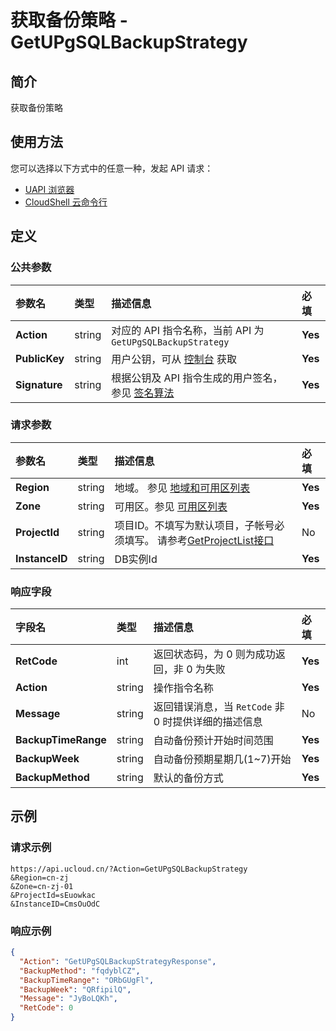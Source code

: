 # 获取备份策略 - GetUPgSQLBackupStrategy

## 简介

获取备份策略






## 使用方法

您可以选择以下方式中的任意一种，发起 API 请求：
- [UAPI 浏览器](https://console.ucloud.cn/uapi/detail?id=GetUPgSQLBackupStrategy)
- [CloudShell 云命令行](https://shell.ucloud.cn/)


## 定义

### 公共参数

| 参数名 | 类型 | 描述信息 | 必填 |
|:---|:---|:---|:---|
| **Action**     | string  | 对应的 API 指令名称，当前 API 为 `GetUPgSQLBackupStrategy`                        | **Yes** |
| **PublicKey**  | string  | 用户公钥，可从 [控制台](https://console.ucloud.cn/uapi/apikey) 获取                                             | **Yes** |
| **Signature**  | string  | 根据公钥及 API 指令生成的用户签名，参见 [签名算法](api/summary/signature.md)  | **Yes** |

### 请求参数

| 参数名 | 类型 | 描述信息 | 必填 |
|:---|:---|:---|:---|
| **Region** | string | 地域。 参见 [地域和可用区列表](https://docs.ucloud.cn/api/summary/regionlist) |**Yes**|
| **Zone** | string | 可用区。参见 [可用区列表](https://docs.ucloud.cn/api/summary/regionlist) |**Yes**|
| **ProjectId** | string | 项目ID。不填写为默认项目，子帐号必须填写。 请参考[GetProjectList接口](https://docs.ucloud.cn/api/summary/get_project_list) |No|
| **InstanceID** | string | DB实例Id |**Yes**|

### 响应字段

| 字段名 | 类型 | 描述信息 | 必填 |
|:---|:---|:---|:---|
| **RetCode** | int | 返回状态码，为 0 则为成功返回，非 0 为失败 |**Yes**|
| **Action** | string | 操作指令名称 |**Yes**|
| **Message** | string | 返回错误消息，当 `RetCode` 非 0 时提供详细的描述信息 |No|
| **BackupTimeRange** | string | 自动备份预计开始时间范围 |**Yes**|
| **BackupWeek** | string | 自动备份预期星期几(1\~7)开始 |**Yes**|
| **BackupMethod** | string | 默认的备份方式 |**Yes**|




## 示例

### 请求示例
    
```
https://api.ucloud.cn/?Action=GetUPgSQLBackupStrategy
&Region=cn-zj
&Zone=cn-zj-01
&ProjectId=sEuowkac
&InstanceID=CmsOuOdC
```

### 响应示例
    
```json
{
  "Action": "GetUPgSQLBackupStrategyResponse",
  "BackupMethod": "fqdyblCZ",
  "BackupTimeRange": "ORbGUgFl",
  "BackupWeek": "QRfipilQ",
  "Message": "JyBoLQKh",
  "RetCode": 0
}
```





